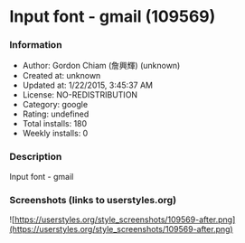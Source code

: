 # Input font - gmail (109569)

### Information
- Author: Gordon Chiam (詹興輝) (unknown)
- Created at: unknown
- Updated at: 1/22/2015, 3:45:37 AM
- License: NO-REDISTRIBUTION
- Category: google
- Rating: undefined
- Total installs: 180
- Weekly installs: 0


### Description
Input font - gmail


### Screenshots (links to userstyles.org)
![https://userstyles.org/style_screenshots/109569-after.png](https://userstyles.org/style_screenshots/109569-after.png)


